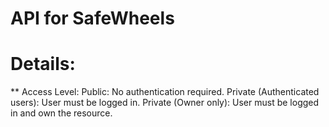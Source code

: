 # API for SafeWheels

# Details:

** Access Level:
Public: No authentication required.
Private (Authenticated users): User must be logged in.
Private (Owner only): User must be logged in and own the resource.
